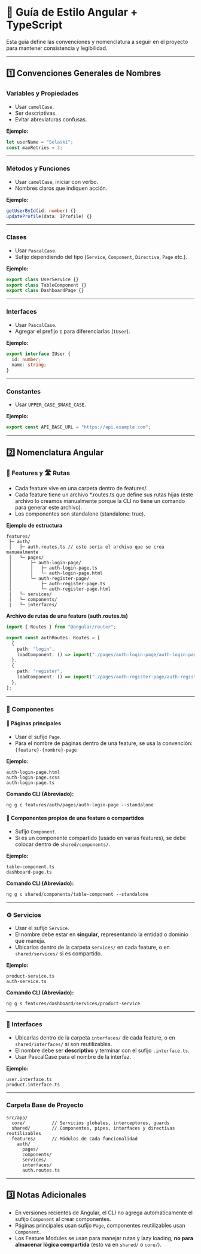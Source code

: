 # 📘 Guía de Estilo Angular + TypeScript

Esta guía define las convenciones y nomenclatura a seguir en el proyecto para mantener consistencia y legibilidad.

---

## 1️⃣ Convenciones Generales de Nombres

### Variables y Propiedades

- Usar `camelCase`.
- Ser descriptivas.
- Evitar abreviaturas confusas.

**Ejemplo:**

```ts
let userName = "Selaski";
const maxRetries = 3;
```

---

### Métodos y Funciones

- Usar `camelCase`, iniciar con verbo.
- Nombres claros que indiquen acción.

**Ejemplo:**

```ts
getUserById(id: number) {}
updateProfile(data: IProfile) {}
```

---

### Clases

- Usar `PascalCase`.
- Sufijo dependiendo del tipo (`Service`, `Component`, `Directive`, `Page` etc.).

**Ejemplo:**

```ts
export class UserService {}
export class TableComponent {}
export class DashboardPage {}
```

---

### Interfaces

- Usar `PascalCase`.
- Agregar el prefijo `I` para diferenciarlas (`IUser`).

**Ejemplo:**

```ts
export interface IUser {
  id: number;
  name: string;
}
```

---

### Constantes

- Usar `UPPER_CASE_SNAKE_CASE`.

**Ejemplo:**

```ts
export const API_BASE_URL = "https://api.example.com";
```

---

## 2️⃣ Nomenclatura Angular

### 📁 Features y 🛣️ Rutas

- Cada feature vive en una carpeta dentro de features/.
- Cada feature tiene un archivo \*.routes.ts que define sus rutas hijas (este archivo lo creamos manualmente porque la CLI no tiene un comando para generar este archivo).
- Los componentes son standalone (standalone: true).

**Ejemplo de estructura**

```
features/
 ├─ auth/
 │   ├─ auth.routes.ts // este sería el archivo que se crea manuealmente
 │   └─ pages/
 │       ├─ auth-login-page/
 │       │   ├─ auth-login-page.ts
 │       │   └─ auth-login-page.html
 │       └─ auth-register-page/
 │           ├─ auth-register-page.ts
 │           └─ auth-register-page.html
 |   └─ services/
 |   └─ components/
 |   └─ interfaces/
```

**Archivo de rutas de una feature (auth.routes.ts)**

```ts
import { Routes } from "@angular/router";

export const authRoutes: Routes = [
  {
    path: "login",
    loadComponent: () => import("./pages/auth-login-page/auth-login-page").then((m) => m.AuthLoginPage),
  },
  {
    path: "register",
    loadComponent: () => import("./pages/auth-register-page/auth-register-page").then((m) => m.AuthRegisterPage),
  },
];
```

---

### 🧩 Componentes

#### 📄 Páginas principales

- Usar el sufijo `Page`.
- Para el nombre de páginas dentro de una feature, se usa la convención:  
  `{feature}-{nombre}-page`

**Ejemplo:**

```
auth-login-page.html
auth-login-page.scss
auth-login-page.ts
```

**Comando CLI (Abreviado):**

```
ng g c features/auth/pages/auth-login-page --standalone
```

#### 🔹 Componentes propios de una feature o compartidos

- Sufijo `Component`.
- Si es un componente compartido (usado en varias features), se debe colocar dentro de `shared/components/`.

**Ejemplo:**

```
table-component.ts
dashboard-page.ts
```

**Comando CLI (Abreviado):**

```
ng g c shared/components/table-component --standalone
```

---

### ⚙️ Servicios

- Usar el sufijo `Service`.
- El nombre debe estar en **singular**, representando la entidad o dominio que maneja.
- Ubicarlos dentro de la carpeta `services/` en cada feature, o en `shared/services/` si es compartido.

**Ejemplo:**

```
product-service.ts
auth-service.ts
```

**Comando CLI (Abreviado):**

```
ng g s features/dashboard/services/product-service
```

---

### 📝 Interfaces

- Ubicarlas dentro de la carpeta `interfaces/` de cada feature, o en `shared/interfaces/` si son reutilizables.
- El nombre debe ser **descriptivo** y terminar con el sufijo `.interface.ts`.
- Usar PascalCase para el nombre de la interfaz.

**Ejemplo:**

```
user.interface.ts
product.interface.ts
```

---

### Carpeta Base de Proyecto

```
src/app/
  core/          // Servicios globales, interceptores, guards
  shared/        // Componentes, pipes, interfaces y directivas reutilizables
  features/      // Módulos de cada funcionalidad
    auth/
      pages/
      components/
      services/
      interfaces/
      auth.routes.ts
```

---

## 3️⃣ Notas Adicionales

- En versiones recientes de Angular, el CLI no agrega automáticamente el sufijo `Component` al crear componentes.
- Páginas principales usan sufijo `Page`, componentes reutilizables usan `Component`.
- Los Feature Modules se usan para manejar rutas y lazy loading, **no para almacenar lógica compartida** (esto va en `shared/` o `core/`).
